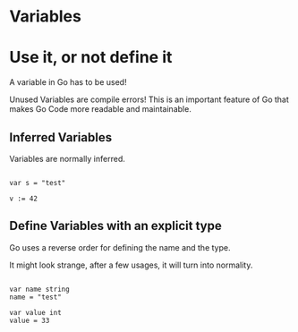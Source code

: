 # Variables

# Use it, or not define it

A variable in Go has to be used!

Unused Variables are compile errors!
This is an important feature of Go that makes Go Code more readable and maintainable.


## Inferred Variables

Variables are normally inferred.

```golang

var s = "test"

v := 42

```

## Define Variables with an explicit type

Go uses a reverse order for defining the name and the type.

It might look strange, after a few usages, it will turn into normality.


```golang

var name string
name = "test"

var value int
value = 33

```

